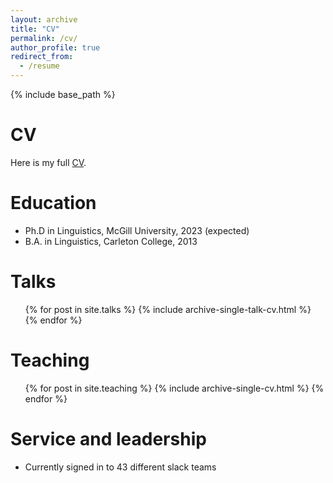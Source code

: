```yaml
---
layout: archive
title: "CV"
permalink: /cv/
author_profile: true
redirect_from:
  - /resume
---
```


{% include base_path %}

CV
======
Here is my full [CV](/files/Johnston_CV.pdf "CV").

Education
======
* Ph.D in Linguistics, McGill University, 2023 (expected)
* B.A. in Linguistics, Carleton College, 2013

Talks
======
  <ul>{% for post in site.talks %}
    {% include archive-single-talk-cv.html %}
  {% endfor %}</ul>
  
Teaching
======
  <ul>{% for post in site.teaching %}
    {% include archive-single-cv.html %}
  {% endfor %}</ul>
  
Service and leadership
======
* Currently signed in to 43 different slack teams
